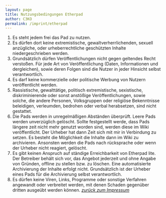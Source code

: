 ```yaml
---
layout: page
title: Nutzungsbedingungen Etherpad
author: C3KO
permalink: /imprint/etherpad
---
```


1. Es steht jedem frei das Pad zu nutzen.
2. Es dürfen dort keine extremistische, gewaltverherrlichenden, sexuell anzügliche, oder urheberrechtliche geschützten Inhalte niedergeschrieben werden.
3. Grundsätzlich dürfen Veröffentlichungen nicht gegen geltendes Recht verstoßen. Für jede Art von Veröffentlichung (Daten, Informationen und dergleichen), sowie deren Folgen sind die Nutzer in jeder Hinsicht selbst verantwortlich.
4. Es darf keine kommerzielle oder politische Werbung von Nutzern veröffentlicht werden.
5. Rassistische, gewalttätige, politisch extremistische, sexistische, diskriminierende oder sonst anstößige Veröffentlichungen, sowie solche, die andere Personen, Volksgruppen oder religiöse Bekenntnisse beleidigen, verleumden, bedrohen oder verbal herabsetzen, sind nicht gestattet.
6. Die Pads werden in unregelmäßigen Abständen überprüft. Leere Pads werden unverzüglich gelöscht. Sollte festgestellt werde, dass Pads längere zeit nicht mehr genutzt worden sind, werden diese im Wiki veröffentlicht. Der Urheber hat dann Zeit sich mit mir in Verbindung zu setzen. Es besteht die Möglichkeit die Inhalte dann im Wiki zu archivieren. Ansonsten werden die Pads nach rücksprache oder wenn der Urheber nicht reagiert, gelöscht.
7. Es gibt keinen Anspruch auf ständige Erreichbarkeit von Etherpad lite. Der Betreiber behält sich vor, das Angebot jederzeit und ohne Angabe von Gründen, offline zu stellen bzw. zu löschen. Eine automatisierte Archivierung der Inhalte erfolgt nicht. Grundsätzlich ist der Urheber eines Pads für die Archivierung selbst verantwortlich.
8. Es dürfen keine Viren, Links, Programme oder sonstige Verfahren angewandt oder verbreitet werden, mit denen Schaden gegenüber dritten ausgeübt werden können.
*[zurück zum Impressum](imprint)*
